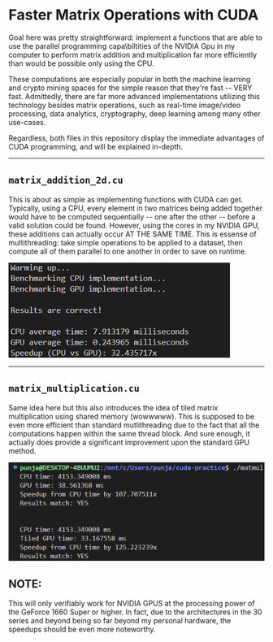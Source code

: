 # Faster Matrix Operations with CUDA

Goal here was pretty straightforward: implement a functions that are able to use the parallel programming capa\biltities of the NVIDIA Gpu in my computer to perform matrix addition and multiplication far more efficiently than would be possible only using the CPU.

These computations are especially popular in both the machine learning and crypto mining spaces for the simple reason that they're fast -- VERY fast. Admittedly, there are far more advanced implementations utilizing this technology besides matrix operations, such as real-time image/video processing, data analytics, cryptography, deep learning among many other use-cases.

Regardless, both files in this repository display the immediate advantages of CUDA programming, and will be explained in-depth.

---

## `matrix_addition_2d.cu`

This is about as simple as implementing functions with CUDA can get. Typically, using a CPU, every element in two matrices being added together would have to be computed sequentially -- one after the other -- before a valid solution could be found. However, using the cores in my NVIDIA GPU, these additions can actually occur AT THE SAME TIME. This is essense of multithreading: take simple operations to be applied to a dataset, then compute all of them parallel to one another in order to save on runtime.

![GPU matrix addition occurs 32x faster than standard CPU computation](./Screenshot%202025-09-08%20192236.png)

---

## `matrix_multiplication.cu`

Same idea here but this also introduces the idea of tiled matrix multiplication using shared memory (wowwwww). This is supposed to be even more efficient than standard mutlithreading due to the fact that all the computations happen within the same thread block. And sure enough, it actually does provide a significant improvement upon the standard GPU method.

![Benchmarks for different ways of multiplaying matrices shown sequentially](./Screenshot%202025-09-07%20181458.png)

## NOTE:
This will only verifiably work for NVIDIA GPUS at the processing power of the GeForce 1660 Super or higher. In fact, due to the architectures in the 30 series and beyond being so far beyond my personal hardware, the speedups should be even more noteworthy.
